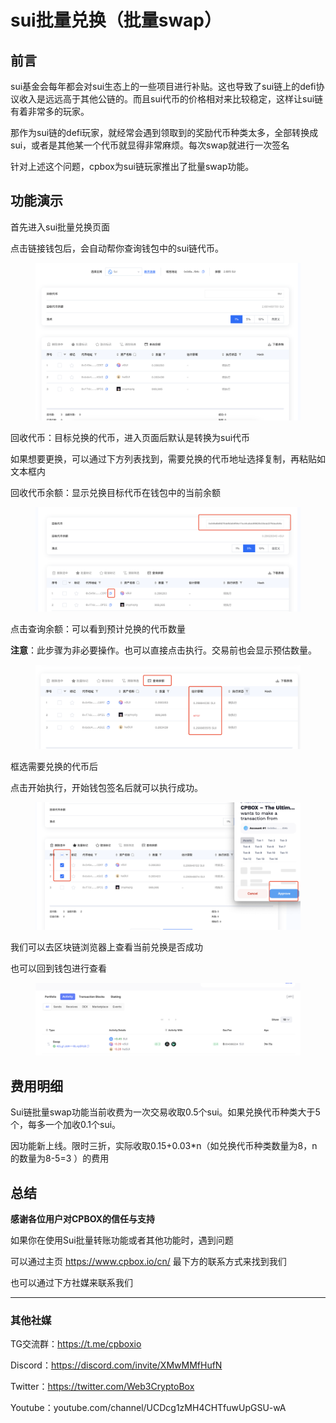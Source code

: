 # sui批量兑换（批量swap）

## 前言

sui基金会每年都会对sui生态上的一些项目进行补贴。这也导致了sui链上的defi协议收入是远远高于其他公链的。而且sui代币的价格相对来比较稳定，这样让sui链有着非常多的玩家。

那作为sui链的defi玩家，就经常会遇到领取到的奖励代币种类太多，全部转换成sui，或者是其他某一个代币就显得非常麻烦。每次swap就进行一次签名

针对上述这个问题，cpbox为sui链玩家推出了批量swap功能。

## 功能演示

首先进入sui批量兑换页面

点击链接钱包后，会自动帮你查询钱包中的sui链代币。

<figure><img src="../../.gitbook/assets/swap1.PNG" alt=""><figcaption></figcaption></figure>

回收代币：目标兑换的代币，进入页面后默认是转换为sui代币

如果想要更换，可以通过下方列表找到，需要兑换的代币地址选择复制，再粘贴如文本框内

回收代币余额：显示兑换目标代币在钱包中的当前余额

<figure><img src="../../.gitbook/assets/sui-swap2.PNG" alt=""><figcaption></figcaption></figure>

点击查询余额：可以看到预计兑换的代币数量

**注意**：此步骤为非必要操作。也可以直接点击执行。交易前也会显示预估数量。


<figure><img src="../../.gitbook/assets/sui-swap3.PNG" alt=""><figcaption></figcaption></figure>


框选需要兑换的代币后

点击开始执行，开始钱包签名后就可以执行成功。

<figure><img src="../../.gitbook/assets/sui-swap4.PNG" alt=""><figcaption></figcaption></figure>

我们可以去区块链浏览器上查看当前兑换是否成功

也可以回到钱包进行查看

<figure><img src="../../.gitbook/assets/sui-swap5.PNG" alt=""><figcaption></figcaption></figure>

## 费用明细

Sui链批量swap功能当前收费为一次交易收取0.5个sui。如果兑换代币种类大于5个，每多一个加收0.1个sui。

因功能新上线。限时三折，实际收取0.15+0.03\*n（如兑换代币种类数量为8，n的数量为8-5=3 ）的费用

## 总结

**感谢各位用户对CPBOX的信任与支持**

如果你在使用Sui批量转账功能或者其他功能时，遇到问题

可以通过主页 <https://www.cpbox.io/cn/> 最下方的联系方式来找到我们

也可以通过下方社媒来联系我们

***

### 其他社媒

TG交流群：<https://t.me/cpboxio>

Discord：<https://discord.com/invite/XMwMMfHufN>

Twitter：<https://twitter.com/Web3CryptoBox>

Youtube：youtube.com/channel/UCDcg1zMH4CHTfuwUpGSU-wA
